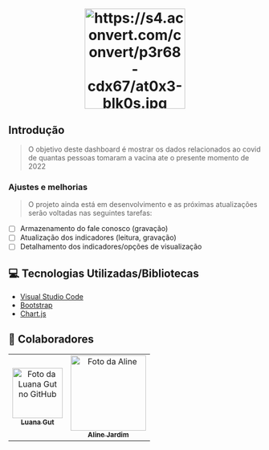 <h1 align="center">
    <img src="https://s4.aconvert.com/convert/p3r68-cdx67/at0x3-blk0s.jpg" alt="https://s4.aconvert.com/convert/p3r68-cdx67/at0x3-blk0s.jpg " width="200px;">
</h1>


## Introdução
>O objetivo deste dashboard é mostrar os dados relacionados ao covid de quantas pessoas tomaram a vacina ate o presente momento de 2022


### Ajustes e melhorias

>O projeto ainda está em desenvolvimento e as próximas atualizações serão voltadas nas seguintes tarefas:

- [ ] Armazenamento do fale conosco (gravação)
- [ ] Atualização dos indicadores (leitura, gravação)
- [ ] Detalhamento dos indicadores/opções de visualização

## 💻 Tecnologias Utilizadas/Bibliotecas

- [Visual Studio Code](https://code.visualstudio.com/)
- [Bootstrap](https://getbootstrap.com/)
- [Chart.js](https://www.chartjs.org/docs/latest/)

## 🤝 Colaboradores



<table>
  <tr>
    <td align="center">
      <a href="#">
        <img src="https://ik.imagekit.io/aa0efwxn6ck/luana_Ur_CapjlLI.jpg?updatedAt=1634055534589" width="100px;" alt="Foto da Luana Gut no GitHub"/><br>
        <sub>
          <b>Luana Gut</b>
        </sub>
      </a>
      <td align="center">
        <a href="#">
            <img src="https://s4.aconvert.com/convert/p3r68-cdx67/airy7-zn81v.jpg" width="150px;" alt="Foto da Aline"> 
            <br>
            <sub>
                <b>Aline Jardim</b>
            </sub
    </tr>
  
</table>

